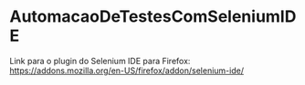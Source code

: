 # AutomacaoDeTestesComSeleniumIDE

Link para o plugin do Selenium IDE para Firefox: https://addons.mozilla.org/en-US/firefox/addon/selenium-ide/
